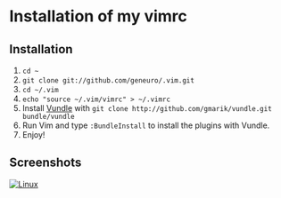 # Installation of my vimrc

## Installation

1. `cd ~`
2. `git clone git://github.com/geneuro/.vim.git`
3. `cd ~/.vim`
4. `echo "source ~/.vim/vimrc" > ~/.vimrc`
5. Install [Vundle](https://github.com/gmarik/vundle) with `git clone http://github.com/gmarik/vundle.git bundle/vundle`
6. Run Vim and type `:BundleInstall` to install the plugins with Vundle.
7. Enjoy!

## Screenshots

[![Linux](https://github.com/geneuro/.vim/raw/master/screenshots/linus-vim.png)](https://github.com/mutewinter/dot_vim/geneuro/.vim/raw/master/screenshots/linus-vim.png)

